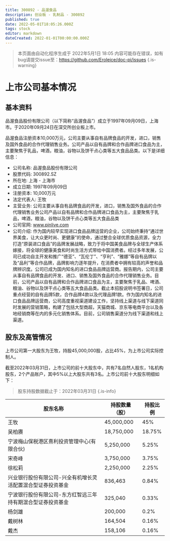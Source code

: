 ```yaml
---
title: 300892 - 品渥食品
description: 创业板 - 乳制品 - 300892
published: true
date: 2022-05-01T18:05:26.000Z
tags: stock
editor: markdown
dateCreated: 2022-01-01T00:00:00.000Z
---
```


> 本页面由自动化程序生成于 2022年5月1日 18:05
> 内容可能存在错误，如有bug请提交issue至：https://github.com/Eroleice/doc-pi/issues
{.is-warning}

# 上市公司基本情况

## 基本资料

品渥食品股份有限公司（以下简称“品渥食品”）成立于1997年09月09日，上海市。于2020年09月24日在深交所创业板上市。

品渥食品注册资本10,000万元，公司主要从事自有品牌食品的开发，进口，销售及国外食品的合作代理销售业务。公司产品以自有品牌和合作品牌进口食品为主，主要聚焦于乳品，啤酒，粮油，谷物以及饼干点心类等五大食品品类。以下是详细信息：

- 公司名称: 品渥食品股份有限公司
- 股票代码: 300892.SZ
- 所在地: 上海 - 上海市
- 成立日期: 1997年09月09日
- 注册资本: 10,000万元
- 法定代表人: 王牧
- 主营业务: 公司主要从事自有品牌食品的开发，进口，销售及国外食品的合作代理销售业务公司产品以自有品牌和合作品牌进口食品为主，主要聚焦于乳品，啤酒，粮油，谷物以及饼干点心类等五大食品品类
- 公司官网: www.pinlive.com
- 公司介绍: 作为国内较早实现进口食品品牌运营的企业，公司始终秉持“通过世界美食，让大众更时尚、更健康”的使命，通过整合全球优质食品资源，全力打造“原装进口食品”的品牌发展战略，致力于将中国美食品牌与全球生产体系嫁接，将全球的健康美食和时尚生活方式带给中国消费者。经过多年发展，公司已成功自主开发和推广“德亚”、“瓦伦丁”、“亨利”、“雅娜”等自有品牌以及“品利”等合作品牌，品牌影响力逐年提升，在消费者中拥有较高的声誉和品牌辨识度。公司已成为国内知名的进口食品品牌运营商。报告期内，公司主要从事自有品牌食品的开发、进口、销售及国外食品的合作代理销售业务。目前，公司产品以自有品牌和合作品牌进口食品为主，主要聚焦于乳品、啤酒、粮油、谷物以及饼干点心类等五大食品品类。截止本招股说明书签署日，公司重点经营的自有品牌5款，合作品牌4款以及代理品牌1款。作为国内知名的进口食品品牌运营商，公司高度重视渠道建设工作，坚持线上渠道与线下渠道同时发展的营销策略，构建了包括大型商超，天猫商城、京东等电商平台以及各地经销商等在内的多元化销售体系。目前，公司销售渠道分为线下渠道和线上渠道。


## 股东及高管情况

上市公司第一大股东为王牧，持股45,000,000股，占比45%，为上市公司实际控制人。

截至2022年03月31日，上市公司的前十大股东中，共有7名自然人股东，1名机构股东，2个产品账户，其中5%以上大股东共有3名。上市公司前十大股东明细如下：

> 股东持股数据截止于：2022年03月31日
{.is-info}

| 股东名称 | 持股数量（股） | 持股比例 |
| --- | --- | --- |
| 王牧 | 45,000,000 | 45% |
| 吴柏赓 | 18,750,000 | 18.75% |
| 宁波梅山保税港区熹利投资管理中心(有限合伙) | 5,250,000 | 5.25% |
| 宋奇峰 | 3,750,000 | 3.75% |
| 徐松莉 | 2,250,000 | 2.25% |
| 兴业银行股份有限公司-兴全有机增长灵活配置混合型证券投资基金 | 836,463 | 0.84% |
| 宁波银行股份有限公司-东方红智远三年持有期混合型证券投资基金 | 325,040 | 0.33% |
| 杨剑雄 | 200,000 | 0.2% |
| 戴树林 | 164,504 | 0.16% |
| 戴杰 | 158,106 | 0.16% |




